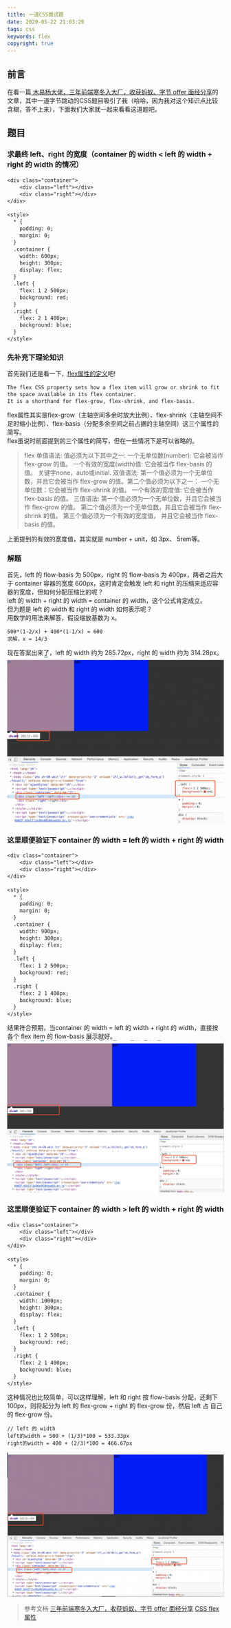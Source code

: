 ```yaml
---
title: 一道CSS面试题
date: 2020-05-22 21:03:20
tags: css
keywords: flex 
copyright: true
---
```

## 前言
在看一篇[ 木易杨大佬，三年前端寒冬入大厂，收获蚂蚁、字节 offer 面经分享](https://mp.weixin.qq.com/s/CFoTRNDXHbqenmW7jFVczg)的文章，其中一道字节跳动的CSS题目吸引了我（哈哈，因为我对这个知识点比较含糊，答不上来），下面我们大家就一起来看看这道题吧。
## 题目
###  求最终 left、right 的宽度（container 的 width < left 的 width + right 的 width 的情况）
```
<div class="container">
    <div class="left"></div>
    <div class="right"></div>
</div>

<style>
  * {
    padding: 0;
    margin: 0;
  }
  .container {
    width: 600px;
    height: 300px;
    display: flex;
  }
  .left {
    flex: 1 2 500px;
    background: red;
  }
  .right {
    flex: 2 1 400px;
    background: blue;
  }
</style>
```
###  先补充下理论知识
首先我们还是看一下，[flex属性的定义](https://developer.mozilla.org/en-US/docs/Web/CSS/flex)吧!
```
The flex CSS property sets how a flex item will grow or shrink to fit the space available in its flex container.
It is a shorthand for flex-grow, flex-shrink, and flex-basis.
```
flex属性其实是flex-grow（主轴空间多余时放大比例）、flex-shrink（主轴空间不足时缩小比例）、flex-basis（分配多余空间之前占据的主轴空间）这三个属性的简写。<br>
flex虽说时前面提到的三个属性的简写，但在一些情况下是可以省略的。
> flex 
单值语法: 值必须为以下其中之一:
一个无单位数(number): 它会被当作 flex-grow 的值。
一个有效的宽度(width)值: 它会被当作 flex-basis 的值。
关键字none，auto或initial.
双值语法: 第一个值必须为一个无单位数，并且它会被当作 flex-grow 的值。第二个值必须为以下之一：
一个无单位数：它会被当作 flex-shrink 的值。
一个有效的宽度值: 它会被当作 flex-basis 的值。
三值语法:
第一个值必须为一个无单位数，并且它会被当作 flex-grow 的值。
第二个值必须为一个无单位数，并且它会被当作  flex-shrink 的值。
第三个值必须为一个有效的宽度值， 并且它会被当作 flex-basis 的值。

上面提到的有效的宽度值，其实就是 number + unit，如 3px、 5rem等。
###  解题
首先，left 的 flow-basis 为 500px，right 的 flow-basis 为 400px，两者之后大于 container 容器的宽度 600px，这时肯定会触发 left 和 right 的压缩来适应容器的宽度，但如何分配压缩比的呢？<br>
left 的 width + right 的 width = container 的 width，这个公式肯定成立。<br>
但为题是 left 的 width 和 right 的 width 如何表示呢？<br>
用数学的用法来解答，假设缩放基数为 x。
```
500*(1-2/x) + 400*(1-1/x) = 600
求解，x = 14/3
```
现在答案出来了，left 的 width 约为 285.72px，right 的 width 约为 314.28px。
![](../../images/2020/flex-1.png)

###  这里顺便验证下 container 的 width = left 的 width + right 的 width
```
<div class="container">
    <div class="left"></div>
    <div class="right"></div>
</div>

<style>
  * {
    padding: 0;
    margin: 0;
  }
  .container {
    width: 900px;
    height: 300px;
    display: flex;
  }
  .left {
    flex: 1 2 500px;
    background: red;
  }
  .right {
    flex: 2 1 400px;
    background: blue;
  }
</style>
```
结果符合预期，当container 的 width = left 的 width + right 的 width，直接按各个 flex item 的 flow-basis 展示就好。
![](../../images/2020/flex-2.png)

###  这里顺便验证下 container 的 width > left 的 width + right 的 width
```
<div class="container">
    <div class="left"></div>
    <div class="right"></div>
</div>

<style>
  * {
    padding: 0;
    margin: 0;
  }
  .container {
    width: 1000px;
    height: 300px;
    display: flex;
  }
  .left {
    flex: 1 2 500px;
    background: red;
  }
  .right {
    flex: 2 1 400px;
    background: blue;
  }
</style>
```
这种情况也比较简单，可以这样理解，left 和 right 按 flow-basis 分配，还剩下 100px，则将起分为 left 的 flex-grow + right 的 flex-grow 份，然后 left 占 自己的 flex-grow 份。
```
// left 的 width
left的width = 500 + (1/3)*100 = 533.33px
right的width = 400 + (2/3)*100 = 466.67px
```
![](../../images/2020/flex-3.png)

> 参考文档
[三年前端寒冬入大厂，收获蚂蚁、字节 offer 面经分享](https://mp.weixin.qq.com/s/CFoTRNDXHbqenmW7jFVczg)
[CSS flex 属性](https://developer.mozilla.org/en-US/docs/Web/CSS/flex)



